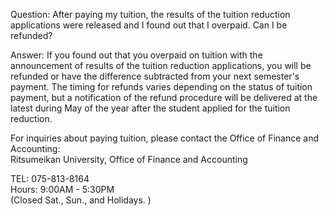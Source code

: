 Question: After paying my tuition, the results of the tuition reduction applications were released and I found out that I overpaid. Can I be refunded?

Answer:
If you found out that you overpaid on tuition with the announcement of results of the tuition reduction applications, you will be refunded or have the difference subtracted from your next semester's payment. The timing for refunds varies depending on the status of tuition payment, but a notification of the refund procedure will be delivered at the latest during May of the year after the student applied for the tuition reduction.

For inquiries about paying tuition, please contact the Office of Finance and Accounting:  
Ritsumeikan University, Office of Finance and Accounting


TEL: 075-813-8164  
Hours: 9:00AM - 5:30PM  
(Closed Sat., Sun., and Holidays. )